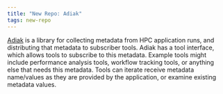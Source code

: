 ```yaml
---
title: "New Repo: Adiak"
tags: new-repo
---
```


[Adiak](https://github.com/LLNL/Adiak) is a library for collecting metadata from HPC application runs, and distributing that metadata to subscriber tools. Adiak has a tool interface, which allows tools to subscribe to this metadata. Example tools might include performance analysis tools, workflow tracking tools, or anything else that needs this metadata. Tools can iterate receive metadata name/values as they are provided by the application, or examine existing metadata values.

